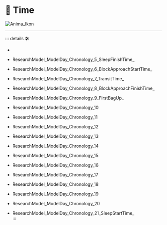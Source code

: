 # 💜 <anima>Time</anima>

![Anima_Ikon](/Ikon/Anima_Ikon.png)

---

<!-- =================================================== -->
<!-- =================================================== -->
<!-- =================================================== -->
<!-- =================================================== -->
<!-- =================================================== -->
::: details 🛠

-

- ResearchModel_ModelDay_Chronology_5_SleepFinishTime_
- ResearchModel_ModelDay_Chronology_6_BlockApproachStartTime_
- ResearchModel_ModelDay_Chronology_7_TransitTime_
- ResearchModel_ModelDay_Chronology_8_BlockApproachFinishTime_
- ResearchModel_ModelDay_Chronology_9_FirstBagUp_
- ResearchModel_ModelDay_Chronology_10
- ResearchModel_ModelDay_Chronology_11
- ResearchModel_ModelDay_Chronology_12
- ResearchModel_ModelDay_Chronology_13
- ResearchModel_ModelDay_Chronology_14
- ResearchModel_ModelDay_Chronology_15
- ResearchModel_ModelDay_Chronology_16
- ResearchModel_ModelDay_Chronology_17
- ResearchModel_ModelDay_Chronology_18
- ResearchModel_ModelDay_Chronology_19
- ResearchModel_ModelDay_Chronology_20
- ResearchModel_ModelDay_Chronology_21_SleepStartTime_  
:::
